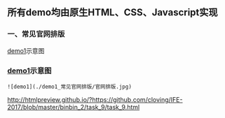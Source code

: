 ## 所有demo均由原生HTML、CSS、Javascript实现

### 一、常见官网排版

[demo1](https://htmlpreview.github.io/?https://github.com/Cloving/IFE-2017/blob/master/demo1_%E5%B8%B8%E8%A7%81%E5%AE%98%E7%BD%91%E6%8E%92%E7%89%88/newWorld.html#)示意图



### 	[demo1](https://htmlpreview.github.io/?https://github.com/Cloving/IFE-2017/blob/master/demo1_%E5%B8%B8%E8%A7%81%E5%AE%98%E7%BD%91%E6%8E%92%E7%89%88/newWorld.html#)示意图

	![demo1](./demo1_常见官网排版/官网排版.jpg)



http://htmlpreview.github.io/?https://github.com/cloving/IFE-2017/blob/master/binbin_2/task_9/task_9.html

